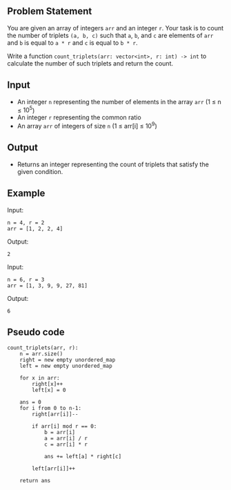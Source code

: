 ## Problem Statement
You are given an array of integers `arr` and an integer `r`. Your task is to count the number of triplets `(a, b, c)` such that `a`, `b`, and `c` are elements of `arr` and `b` is equal to `a * r` and `c` is equal to `b * r`.

Write a function `count_triplets(arr: vector<int>, r: int) -> int` to calculate the number of such triplets and return the count. 

## Input
- An integer `n` representing the number of elements in the array `arr` (1 ≤ n ≤ $10^5$)
- An integer `r` representing the common ratio
- An array `arr` of integers of size `n` (1 ≤ arr[i] ≤ $10^9$)

## Output
- Returns an integer representing the count of triplets that satisfy the given condition.

## Example
Input: 
```
n = 4, r = 2
arr = [1, 2, 2, 4]
```

Output:
```
2
```

Input:
```
n = 6, r = 3
arr = [1, 3, 9, 9, 27, 81]
```

Output:
```
6
```

## Pseudo code
```
count_triplets(arr, r):
    n = arr.size()
    right = new empty unordered_map
    left = new empty unordered_map

    for x in arr:
        right[x]++
        left[x] = 0

    ans = 0
    for i from 0 to n-1:
        right[arr[i]]--

        if arr[i] mod r == 0:
            b = arr[i]
            a = arr[i] / r
            c = arr[i] * r

            ans += left[a] * right[c]

        left[arr[i]]++

    return ans
```